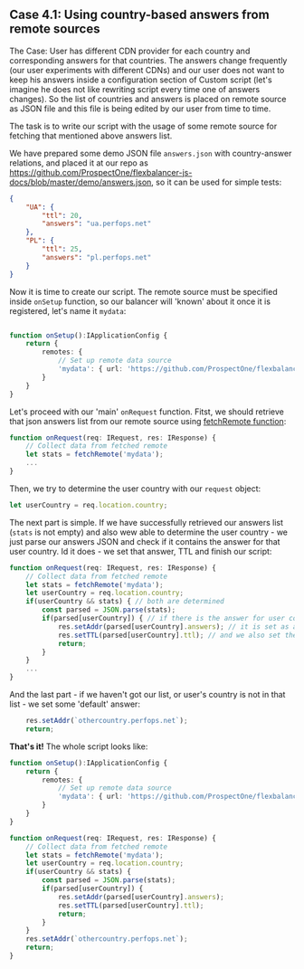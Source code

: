## Case 4.1: Using country-based answers from remote sources <a name="case4.1"></a>

The Case: User has different CDN provider for each country and corresponding answers for that countries. The answers change frequently (our user experiments with different CDNs)
and our user does not want to keep his answers inside a configuration section of Custom script (let's imagine he does not like rewriting script every time one of answers changes). 
So the list of countries and answers is placed on remote source as JSON file and this file is being edited by our user from time to time.

The task is to write our script with the usage of some remote source for fetching that mentioned above answers list.

We have prepared some demo JSON file `answers.json` with country-answer relations, and placed it at our repo as https://github.com/ProspectOne/flexbalancer-js-docs/blob/master/demo/answers.json,
so it can be used for simple tests:
```json
{
	"UA": {
		"ttl": 20,
		"answers": "ua.perfops.net"
	},
	"PL": {
		"ttl": 25,
		"answers": "pl.perfops.net"
	}
}
```

Now it is time to create our script. The remote source must be specified inside `onSetup` function, so our balancer will 'known' about it once it is registered,
let's name it `mydata`:

```typescript

function onSetup():IApplicationConfig {
    return {
        remotes: {
            // Set up remote data source
            'mydata': { url: 'https://github.com/ProspectOne/flexbalancer-js-docs/blob/master/demo/answers.json' }
        }
    }
}
```

Let's proceed with our 'main' `onRequest` function.
Fitst, we should retrieve that json answers list from our remote source using [fetchRemote function](Custom-Answers-API#fetchremote):

```typescript
function onRequest(req: IRequest, res: IResponse) {
    // Collect data from fetched remote
    let stats = fetchRemote('mydata');
    ...
}
```
Then, we try to determine the user country with our `request` object:
```typescript
let userCountry = req.location.country;
```

The next part is simple. If we have successfully retrieved our answers list (`stats` is not empty) and also wew able to determine the user country -
we just parse our answers JSON and check if it contains the answer for that user country. Id it does - we set that answer, TTL and finish our script:

```typescript
function onRequest(req: IRequest, res: IResponse) {
    // Collect data from fetched remote
    let stats = fetchRemote('mydata');
    let userCountry = req.location.country;
    if(userCountry && stats) { // both are determined
        const parsed = JSON.parse(stats);
        if(parsed[userCountry]) { // if there is the answer for user country
            res.setAddr(parsed[userCountry].answers); // it is set as an answer
            res.setTTL(parsed[userCountry].ttl); // and we also set the corresponding TTL
            return;
        }
    }
    ...
}
``` 

And the last part - if we haven't got our list, or user's country is not in that list - we set some 'default' answer:
```typescript
    res.setAddr(`othercountry.perfops.net`);
    return;
```

**That's it!** The whole script looks like:

```typescript
function onSetup():IApplicationConfig {
    return {
        remotes: {
            // Set up remote data source
            'mydata': { url: 'https://github.com/ProspectOne/flexbalancer-js-docs/blob/master/demo/answers.json' }
        }
    }
}

function onRequest(req: IRequest, res: IResponse) {
    // Collect data from fetched remote
    let stats = fetchRemote('mydata');
    let userCountry = req.location.country;
    if(userCountry && stats) {
        const parsed = JSON.parse(stats);
        if(parsed[userCountry]) {
            res.setAddr(parsed[userCountry].answers);
            res.setTTL(parsed[userCountry].ttl);
            return;
        }
    }
    res.setAddr(`othercountry.perfops.net`);
    return;
}
```